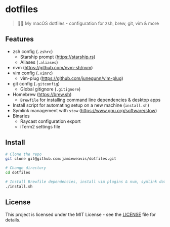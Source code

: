 # dotfiles

> 👨‍💻️ My macOS dotfiles - configuration for zsh, brew, git, vim & more


## Features

- zsh config (`.zshrc`)
  - Starship prompt (https://starship.rs)
  - Aliases (`.aliases`)
- nvm (https://github.com/nvm-sh/nvm)
- vim config (`.vimrc`)
  - vim-plug (https://github.com/junegunn/vim-plug)
- git config (`.gitconfig`)
  - Global gitignore (`.gitignore`)
- Homebrew (https://brew.sh)
  - `Brewfile` for installing command line dependencies & desktop apps
- Install script for automating setup on a new machine (`install.sh`)
- Symlink management with `stow` (https://www.gnu.org/software/stow)
- Binaries
  - Raycast configuration export
  - iTerm2 settings file

## Install

```bash
# Clone the repo
git clone git@github.com:jamieweavis/dotfiles.git

# Change directory
cd dotfiles

# Install Brewfile dependencies, install vim plugins & nvm, symlink dotfiles (this may take a while to run)
./install.sh
```

## License

This project is licensed under the MIT License - see the [LICENSE](LICENSE) file for details.
